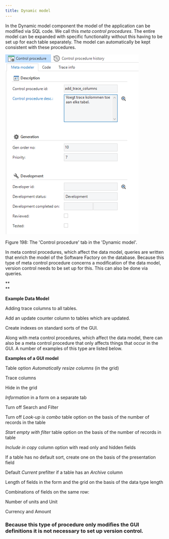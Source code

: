 ```yaml
---
title: Dynamic model
---
```


In the Dynamic model component the model of the application can be modified via SQL code. We call this *meta control procedures*. The entire model can be expanded with specific functionality without this having to be set up for each table separately. The model can automatically be kept consistent with these procedures.

![](../assets/sf/image255.png)

Figure 198: The 'Control procedure' tab in the 'Dynamic model'.

In meta control procedures, which affect the data model, queries are written that enrich the model of the Software Factory on the database. Because this type of meta control procedure concerns a modification of the data model, version control needs to be set up for this. This can also be done via queries.

**  
**

**Example Data Model**

Adding trace columns to all tables.

Add an update counter column to tables which are updated.

Create indexes on standard sorts of the GUI.

Along with meta control procedures, which affect the data model, there can also be a meta control procedure that only affects things that occur in the GUI. A number of examples of this type are listed below.

**Examples of a GUI model**

Table option *Automatically resize columns* (in the grid)

Trace columns

Hide in the grid

*Information* in a form on a separate tab

Turn off Search and Filter

Turn off *Look-up is combo* table option on the basis of the number of records in the table

*Start empty with filter* table option on the basis of the number of records in table

*Include in copy* column option with read only and hidden fields

If a table has no default sort, create one on the basis of the presentation field

Default *Current* prefilter if a table has an *Archive* column

Length of fields in the form and the grid on the basis of the data type length

Combinations of fields on the same row:

Number of units and Unit

Currency and Amount

### Because this type of procedure only modifies the GUI definitions it is not necessary to set up version control. 

